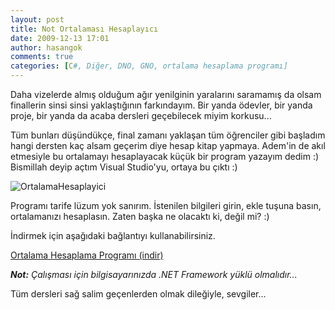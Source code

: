 ```yaml
---
layout: post
title: Not Ortalaması Hesaplayıcı
date: 2009-12-13 17:01
author: hasangok
comments: true
categories: [C#, Diğer, DNO, GNO, ortalama hesaplama programı]
---
```

Daha vizelerde almış olduğum ağır yenilginin yaralarını saramamış da olsam finallerin sinsi sinsi yaklaştığının farkındayım. Bir yanda ödevler, bir yanda proje, bir yanda da acaba dersleri geçebilecek miyim korkusu...

Tüm bunları düşündükçe, final zamanı yaklaşan tüm öğrenciler gibi başladım hangi dersten kaç alsam geçerim diye hesap kitap yapmaya. Adem'in de akıl etmesiyle bu ortalamayı hesaplayacak küçük bir program yazayım dedim :) Bismillah deyip açtım Visual Studio'yu, ortaya bu çıktı :)

![OrtalamaHesaplayici](http://www.hasangok.com.tr/wp-content/uploads/2009/12/OrtalamaHesaplayici.png)

Programı tarife lüzum yok sanırım. İstenilen bilgileri girin, ekle tuşuna basın, ortalamanızı hesaplasın. Zaten başka ne olacaktı ki, değil mi? :)

İndirmek için aşağıdaki bağlantıyı kullanabilirsiniz.

[Ortalama Hesaplama Programı (indir)](http://www.hasangok.com.tr/dosyalar/NotOrtalamasiHesaplayici.rar)

***Not:** Çalışması için bilgisayarınızda .NET Framework yüklü olmalıdır...*

Tüm dersleri sağ salim geçenlerden olmak dileğiyle, sevgiler...
